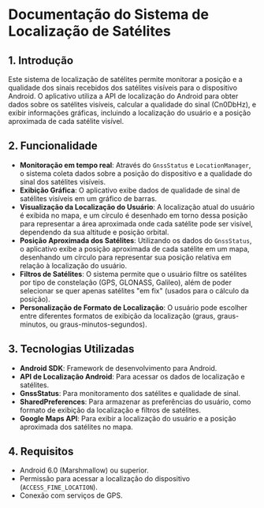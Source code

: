 # Documentação do Sistema de Localização de Satélites

## 1. Introdução
Este sistema de localização de satélites permite monitorar a posição e a qualidade dos sinais recebidos dos satélites visíveis para o dispositivo Android. O aplicativo utiliza a API de localização do Android para obter dados sobre os satélites visíveis, calcular a qualidade do sinal (Cn0DbHz), e exibir informações gráficas, incluindo a localização do usuário e a posição aproximada de cada satélite visível.

## 2. Funcionalidade

- **Monitoração em tempo real**: Através do `GnssStatus` e `LocationManager`, o sistema coleta dados sobre a posição do dispositivo e a qualidade do sinal dos satélites visíveis.
- **Exibição Gráfica**: O aplicativo exibe dados de qualidade de sinal de satélites visíveis em um gráfico de barras.
- **Visualização da Localização do Usuário**: A localização atual do usuário é exibida no mapa, e um círculo é desenhado em torno dessa posição para representar a área aproximada onde cada satélite pode ser visível, dependendo da sua altitude e posição orbital.
- **Posição Aproximada dos Satélites**: Utilizando os dados do `GnssStatus`, o aplicativo exibe a posição aproximada de cada satélite em um mapa, desenhando um círculo para representar sua posição relativa em relação à localização do usuário.
- **Filtros de Satélites**: O sistema permite que o usuário filtre os satélites por tipo de constelação (GPS, GLONASS, Galileo), além de poder selecionar se quer apenas satélites "em fix" (usados para o cálculo da posição).
- **Personalização de Formato de Localização**: O usuário pode escolher entre diferentes formatos de exibição da localização (graus, graus-minutos, ou graus-minutos-segundos).

## 3. Tecnologias Utilizadas
- **Android SDK**: Framework de desenvolvimento para Android.
- **API de Localização Android**: Para acessar os dados de localização e satélites.
- **GnssStatus**: Para monitoramento dos satélites e qualidade de sinal.
- **SharedPreferences**: Para armazenar as preferências do usuário, como formato de exibição da localização e filtros de satélites.
- **Google Maps API**: Para exibir a localização do usuário e a posição aproximada dos satélites no mapa.

## 4. Requisitos
- Android 6.0 (Marshmallow) ou superior.
- Permissão para acessar a localização do dispositivo (`ACCESS_FINE_LOCATION`).
- Conexão com serviços de GPS.
